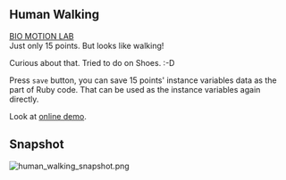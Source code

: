 Human Walking
-------------

[BIO MOTION LAB](http://biomotionlab.ca/Demos/BMLwalker.html)   
Just only 15 points. But looks like walking!

Curious about that. Tried to do on Shoes. :-D

Press `save` button, you can save 15 points' instance variables data as the part of Ruby code. That can be used as the instance variables again directly.

Look at [online demo](http://www.rin-shun.com/rubylearning/shoes/human_walking.swf.html).


Snapshot
--------
![human_walking_snapshot.png](http://github.com/ashbb/ruby_metaprogramming_study_note/raw/master/human_walking_snapshot.png)
